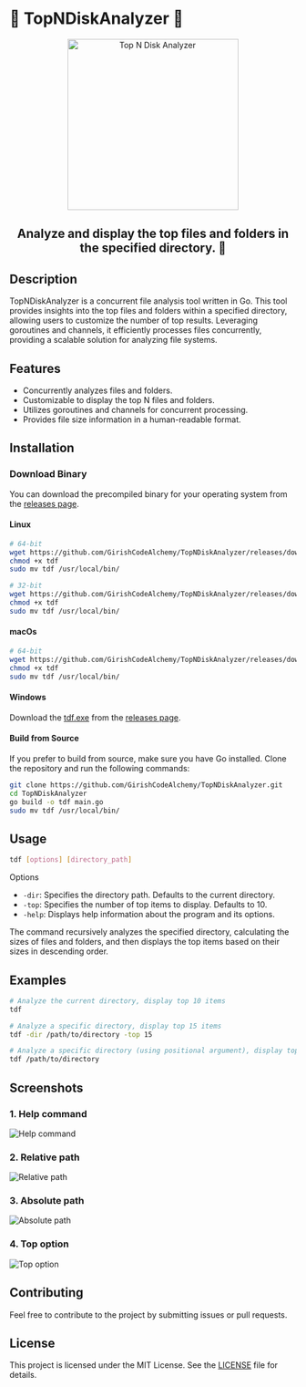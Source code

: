 # 📁 TopNDiskAnalyzer 🚀

<p align="center">
  <img src="https://github.com/GirishCodeAlchemy/TopNDiskAnalyzer/assets/143807663/0e55e1e0-e15f-4a9d-af1a-e7d67eab5250" width="300" alt="Top N Disk Analyzer">  
</p>
<h2 align="center">Analyze and display the top files and folders in the specified directory. 🚀</h2>

## Description

TopNDiskAnalyzer is a concurrent file analysis tool written in Go. This tool provides insights into the top files and folders within a specified directory, allowing users to customize the number of top results. Leveraging goroutines and channels, it efficiently processes files concurrently, providing a scalable solution for analyzing file systems.

## Features

- Concurrently analyzes files and folders.
- Customizable to display the top N files and folders.
- Utilizes goroutines and channels for concurrent processing.
- Provides file size information in a human-readable format.

## Installation

### Download Binary

You can download the precompiled binary for your operating system from the [releases page](https://github.com/GirishCodeAlchemy/TopNDiskAnalyzer/releases).

#### Linux

```bash
# 64-bit
wget https://github.com/GirishCodeAlchemy/TopNDiskAnalyzer/releases/download/v1.0.0/tdf-linux-amd64 -O tdf
chmod +x tdf
sudo mv tdf /usr/local/bin/

# 32-bit
wget https://github.com/GirishCodeAlchemy/TopNDiskAnalyzer/releases/download/v1.0.0/tdf-linux-386 -O tdf
chmod +x tdf
sudo mv tdf /usr/local/bin/
```

#### macOs

```bash
# 64-bit
wget https://github.com/GirishCodeAlchemy/TopNDiskAnalyzer/releases/download/v1.0.0/tdf-darwin-amd64 -O tdf
chmod +x tdf
sudo mv tdf /usr/local/bin/

```

#### Windows

Download the [tdf.exe](https://github.com/GirishCodeAlchemy/TopNDiskAnalyzer/releases/download/v1.0.0/tdf.exe) from the [releases page](https://github.com/GirishCodeAlchemy/TopNDiskAnalyzer/releases).

#### Build from Source

If you prefer to build from source, make sure you have Go installed. Clone the repository and run the following commands:

```bash
git clone https://github.com/GirishCodeAlchemy/TopNDiskAnalyzer.git
cd TopNDiskAnalyzer
go build -o tdf main.go
sudo mv tdf /usr/local/bin/
```

## Usage

```bash
tdf [options] [directory_path]
```

Options

- `-dir`: Specifies the directory path. Defaults to the current directory.
- `-top`: Specifies the number of top items to display. Defaults to 10.
- `-help`: Displays help information about the program and its options.

The command recursively analyzes the specified directory, calculating the sizes of files and folders, and then displays the top items based on their sizes in descending order.

## Examples

```bash
# Analyze the current directory, display top 10 items
tdf

# Analyze a specific directory, display top 15 items
tdf -dir /path/to/directory -top 15

# Analyze a specific directory (using positional argument), display top 10 items
tdf /path/to/directory

```
## Screenshots

### 1. Help command
![Help command](https://github.com/GirishCodeAlchemy/TopNDiskAnalyzer/assets/143807663/3ef807c0-126c-46b3-b78e-49acbe79aed2)

### 2. Relative path
![Relative path](https://github.com/GirishCodeAlchemy/TopNDiskAnalyzer/assets/143807663/9bc6dad7-2096-45a9-8785-877a62eb26c8)

### 3. Absolute path 
![Absolute path](https://github.com/GirishCodeAlchemy/TopNDiskAnalyzer/assets/143807663/ec5bc374-6f79-409f-a39c-1b19f3d0f1f7)

### 4. Top option
![Top option](https://github.com/GirishCodeAlchemy/TopNDiskAnalyzer/assets/143807663/5f666489-f853-48d6-9858-3d20189f2819)

## Contributing

Feel free to contribute to the project by submitting issues or pull requests.

## License

This project is licensed under the MIT License. See the [LICENSE](./LICENSE) file for details.
